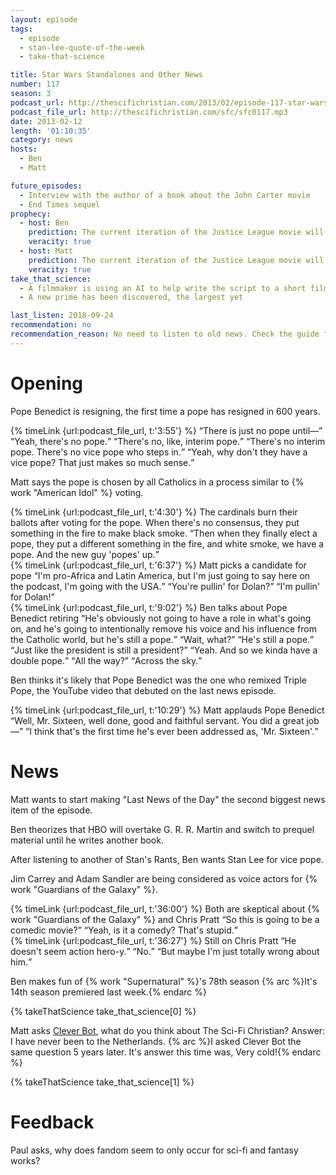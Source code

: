 ```yaml
---
layout: episode
tags:
  - episode
  - stan-lee-quote-of-the-week
  - take-that-science

title: Star Wars Standalones and Other News
number: 117
season: 3
podcast_url: http://thescifichristian.com/2013/02/episode-117-star-wars-standalones-and-other-news/
podcast_file_url: http://thescifichristian.com/sfc/sfc0117.mp3
date: 2013-02-12
length: '01:10:35'
category: news
hosts:
  - Ben
  - Matt

future_episodes:
  - Interview with the author of a book about the John Carter movie
  - End Times sequel
prophecy:
  - host: Ben
    prediction: The current iteration of the Justice League movie will not happen.
    veracity: true
  - host: Matt
    prediction: The current iteration of the Justice League movie will not happen.
    veracity: true
take_that_science:
  - A filmmaker is using an AI to help write the script to a short film
  - A new prime has been discovered, the largest yet

last_listen: 2018-09-24
recommendation: no
recommendation_reason: No need to listen to old news. Check the guide for what's interesting in hindsight.
---
```

# Opening
Pope Benedict is resigning, the first time a pope has resigned in 600 years.

<div class="quote">
  {% timeLink {url:podcast_file_url, t:'3:55'} %}
  <span class="quote-context is-size-6"></span>
  <q class="matt">There is just no pope until—</q>
  <q class="ben">Yeah, there's no pope.</q>
  <q class="matt">There's no, like, interim pope.</q>
  <q class="ben">There's no interim pope. There's no vice pope who steps in.</q>
  <q class="matt">Yeah, why don't they have a vice pope? That just makes so much sense.</q>
</div>

Matt says the pope is chosen by all Catholics in a process similar to {% work "American Idol" %} voting. 

<div class="quote">
  {% timeLink {url:podcast_file_url, t:'4:30'} %}
  <span class="quote-context is-size-6">The cardinals burn their ballots after voting for the pope. When there's no consensus, they put something in the fire to make black smoke.</span>
  <q class="ben">Then when they finally elect a pope, they put a different something in the fire, and white smoke, we have a pope. And the new guy 'popes' up.</q>
</div>

<div class="quote">
  {% timeLink {url:podcast_file_url, t:'6:37'} %}
  <span class="quote-context is-size-6">Matt picks a candidate for pope</span>
  <q class="matt">I'm pro-Africa and Latin America, but I'm just going to say here on the podcast, I'm going with the USA.</q>
  <q class="ben">You're pullin' for Dolan?</q>
  <q class="ben">I'm pullin' for Dolan!</q>
</div>

<div class="quote">
  {% timeLink {url:podcast_file_url, t:'9:02'} %}
  <span class="quote-context is-size-6">Ben talks about Pope Benedict retiring</span>
  <q class="ben">He's obviously not going to have a role in what's going on, and he's going to intentionally remove his voice and his influence from the Catholic world, but he's still a pope.</q>
  <q class="matt">Wait, what?</q>
  <q class="ben">He's still a pope.</q>
  <q class="matt">Just like the president is still a president?</q>
  <q class="ben">Yeah. And so we kinda have a double pope.</q>
  <q class="matt">All the way?</q>
  <q class="ben">Across the sky.</q>
</div>

Ben thinks it's likely that Pope Benedict was the one who remixed Triple Pope, the YouTube video that debuted on the last news episode. 

<div class="quote">
  {% timeLink {url:podcast_file_url, t:'10:29'} %}
  <span class="quote-context is-size-6">Matt applauds Pope Benedict</span>
  <q class="matt">Well, Mr. Sixteen, well done, good and faithful servant. You did a great job—</q>
  <q class="ben">I think that's the first time he's ever been addressed as, 'Mr. Sixteen'.</q>
</div>

# News

Matt wants to start making "Last News of the Day" the second biggest news item of the episode.

Ben theorizes that HBO will overtake G. R. R. Martin and switch to prequel material until he writes another book.

After listening to another of Stan's Rants, Ben wants Stan Lee for vice pope.

Jim Carrey and Adam Sandler are being considered as voice actors for {% work "Guardians of the Galaxy" %}.

<div class="quote">
  {% timeLink {url:podcast_file_url, t:'36:00'} %}
  <span class="quote-context is-size-6">Both are skeptical about {% work "Guardians of the Galaxy" %} and Chris Pratt</span>
  <q class="ben">So this is going to be a comedic movie?</q>
  <q class="matt">Yeah, is it a comedy? That's stupid.</q>
</div>

<div class="quote">
  {% timeLink {url:podcast_file_url, t:'36:27'} %}
  <span class="quote-context is-size-6">Still on Chris Pratt</span>
  <q class="matt">He doesn't seem action hero-y.</q>
  <q class="ben">No.</q>
  <q class="matt">But maybe I'm just totally wrong about him.</q>
</div>
 
Ben makes fun of {% work "Supernatural" %}'s 78th season 
{% arc %}It's 14th season premiered last week.{% endarc %}

{% takeThatScience take_that_science[0] %}

Matt asks <a href="cleverbot.com">Clever Bot</a>, what do you think about The Sci-Fi Christian? Answer: I have never been to the Netherlands.
{% arc %}I asked Clever Bot the same question 5 years later. It's answer this time was, Very cold!{% endarc %}

{% takeThatScience take_that_science[1] %}



# Feedback

Paul asks, why does fandom seem to only occur for sci-fi and fantasy works? 